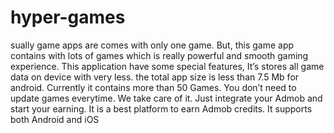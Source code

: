 # hyper-games
sually game apps are comes with only one game. But, this game app contains with lots of games which is really powerful and smooth gaming experience. This application have some special features, It’s stores all game data on device with very less. the total app size is less than 7.5 Mb for android. Currently it contains more than 50 Games. You don’t need to update games everytime. We take care of it. Just integrate your Admob and start your earning. It is a best platform to earn Admob credits. It supports both Android and iOS
